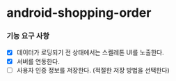 # android-shopping-order

### 기능 요구 사항

- [x] 데이터가 로딩되기 전 상태에서는 스켈레톤 UI를 노출한다.
- [x] 서버를 연동한다.
- [ ] 사용자 인증 정보를 저장한다. (적절한 저장 방법을 선택한다)
